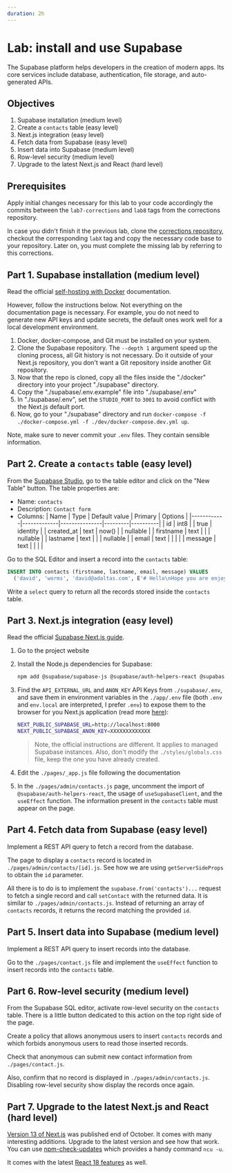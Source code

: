 ```yaml
---
duration: 2h
---
```


# Lab: install and use Supabase

The Supabase platform helps developers in the creation of modern apps. Its core services include database, authentication, file storage, and auto-generated APIs.

## Objectives

1. Supabase installation (medium level)
2. Create a `contacts` table (easy level)
3. Next.js integration (easy level)
4. Fetch data from Supabase (easy level)
5. Insert data into Supabase (medium level)
6. Row-level security (medium level)
7. Upgrade to the latest Next.js and React (hard level)

## Prerequisites

Apply initial changes necessary for this lab to your code accordingly the commits between the `lab7-corrections` and `lab8` tags from the corrections repository.

In case you didn't finish it the previous lab, clone the [corrections repository](../../../../README.md#correction-repositories-and-supporting-source-code), checkout the corresponding `labX` tag and copy the necessary code base to your repository. Later on, you must complete the missing lab by referring to this corrections.

## Part 1. Supabase installation (medium level)

Read the official [self-hosting with Docker](https://supabase.com/docs/guides/hosting/docker) documentation.

However, follow the instructions below. Not everything on the documentation page is necessary. For example, you do not need to generate new API keys and update secrets, the default ones work well for a local development environment.

1. Docker, docker-compose, and Git must be installed on your system.
2. Clone the Supabase repository. The `--depth 1` argument speed up the cloning process, all Git history is not necessary. Do it outside of your Next.js repository, you don't want a Git repository inside another Git repository.
3. Now that the repo is cloned, copy all the files inside the "./docker" directory into your project "./supabase" directory.
4. Copy the "./supabase/.env.example" file into "./supabase/.env"
5. In "./supabase/.env", set the `STUDIO_PORT` to `3001` to avoid conflict with the Next.js default port.
6. Now, go to your "./supabase" directory and run `docker-compose -f ./docker-compose.yml -f ./dev/docker-compose.dev.yml up`.

Note, make sure to never commit your `.env` files. They contain sensible information.

## Part 2. Create a `contacts` table (easy level)

From the [Supabase Studio](http://localhost:3001), go to the table editor and click on the "New Table" button. The table properties are:

- Name: `contacts`
- Description: `Contact form`
- Columns:
  | Name       | Type        | Default value | Primary | Options  |
  |------------|-------------|---------------|---------|----------|
  | id         | int8        |               | true    | identity |
  | created_at | text        | now()         |         | nullable |
  | firstname  | text        |               |         | nullable |
  | lastname   | text        |               |         | nullable |
  | email      | text        |               |         |          |
  | message    | text        |               |         |          |

Go to the SQL Editor and insert a record into the `contacts` table:

```sql
INSERT INTO contacts (firstname, lastname, email, message) VALUES
  ('david', 'worms', 'david@adaltas.com', E'# Hello\nHope you are enjoying the course.');
```

Write a `select` query to return all the records stored inside the `contacts` table.

## Part 3. Next.js integration (easy level)

Read the official [Supabase Next.js
guide](https://supabase.com/docs/guides/with-nextjs).

1. Go to the project website
2. Install the Node.js dependencies for Supabase:
   ```bash
   npm add @supabase/supabase-js @supabase/auth-helpers-react @supabase/auth-helpers-nextjs
   ```
3. Find the `API_EXTERNAL_URL` and `ANON_KEY` API Keys from `./supabase/.env`, and save them in environment variables in the `./app/.env` file (both `.env` and `env.local` are interpreted, I prefer `.env`) to expose them to the browser for you Next.js application (read more [here](https://nextjs.org/docs/basic-features/environment-variables#exposing-environment-variables-to-the-browser)):
   ```bash
   NEXT_PUBLIC_SUPABASE_URL=http://localhost:8000
   NEXT_PUBLIC_SUPABASE_ANON_KEY=XXXXXXXXXXXXX
   ```
   > Note, the official instructions are different. It applies to managed Supabase instances. Also, don't modify the `./styles/globals.css` file, keep the one you have already created.

5. Edit the `./pages/_app.js` file following the documentation
6. In the `./pages/admin/contacts.js` page, uncomment the import of `@supabase/auth-helpers-react`, the usage of `useSupabaseClient`, and the `useEffect` function. The information present in the `contacts` table must appear on the page.

## Part 4. Fetch data from Supabase (easy level)

Implement a REST API query to fetch a record from the database.

The page to display a `contacts` record is located in `./pages/admin/contacts/[id].js`. See how we are using `getServerSideProps` to obtain the `id` parameter.

All there is to do is to implement the `supabase.from('contacts')...` request to fetch a single record and call `setContact` with the returned data. It is similar to `./pages/admin/contacts.js`. Instead of returning an array of `contacts` records, it returns the record matching the provided `id`.

## Part 5. Insert data into Supabase (medium level)

Implement a REST API query to insert records into the database.

Go to the `./pages/contact.js` file and implement the `useEffect` function to insert records into the `contacts` table.

## Part 6. Row-level security (medium level)

From the Supabase SQL editor, activate row-level security on the `contacts` table. There is a little button dedicated to this action on the top right side of the page.

Create a policy that allows anonymous users to insert `contacts` records and which forbids anonymous users to read those inserted records.

Check that anonymous can submit new contact information from `./pages/contact.js`.

Also, confirm that no record is displayed in `./pages/admin/contacts.js`. Disabling row-level security show display the records once again.

## Part 7. Upgrade to the latest Next.js and React (hard level)

[Version 13 of Next.js](https://nextjs.org/blog/next-13) was published end of October. It comes with many interesting additions. Upgrade to the latest version and see how that work. You can use [npm-check-updates](https://www.npmjs.com/package/npm-check-updates) which provides a handy command `ncu -u`.

It comes with the latest [React 18 features](https://reactjs.org/blog/2022/03/29/react-v18.html) as well.
